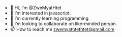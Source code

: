 - 👋 Hi, I’m @ZweMyatHtet
- 👀 I’m interested in javascript.
- 🌱 I’m currently learning programming.
- 💞️ I’m looking to collaborate on like-minded person.
- 📫 How to reach me zwemyathtethtet@gmail.com

<!---
ZweMyatHtet/ZweMyatHtet is a ✨ special ✨ repository because its `README.md` (this file) appears on your GitHub profile.
You can click the Preview link to take a look at your changes.
--->
